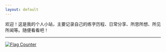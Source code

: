 ```yaml
---
layout: default
---
```


欢迎！这是我的个人小站，主要记录自己的练字历程、日常分享、所思所想、所见所闻等。随便看看吧！

---

<a href="https://info.flagcounter.com/uG1W"><img src="https://s05.flagcounter.com/count/uG1W/bg_E8E8E8/txt_9E9E9E/border_E8E8E8/columns_8/maxflags_16/viewers_0/labels_1/pageviews_0/flags_0/percent_0/" alt="Flag Counter" border="0"></a>

